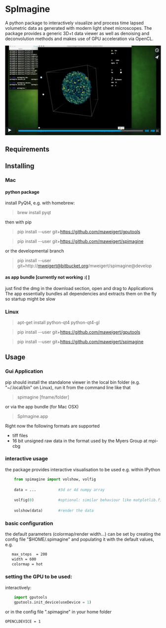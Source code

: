 # SpImagine

A python package to interactively visualize and process  time lapsed volumetric data as generated with modern light sheet microscopes. The package provides a generic 3D+t data viewer as well as denoising and deconvolution methods and makes use of GPU acceleration via OpenCL. 


[![Alt text for your video](poster_vimeo.png)](https://vimeo.com/126597994)

## Requirements


## Installing

### Mac

#### python package
  
install PyQt4, e.g. with homebrew:
> brew install pyqt

then with pip

> pip install --user git+https://github.com/maweigert/gputools

> pip install --user git+https://github.com/maweigert/spimagine

or the developmental branch

> pip install --user git+http://mweigert@bitbucket.org/mweigert/spimagine@develop

#### as app bundle [currently not working :( ]

just find the dmg in the download section, open and drag to Applications
The app essentially bundles all dependencies and extracts them on the fly  so startup might be slow


### Linux

> apt-get install python-qt4 python-qt4-gl

> pip install --user git+https://github.com/maweigert/gputools

> pip install --user git+https://github.com/maweigert/spimagine


## Usage

### Gui Application

pip should install the standalone viewer in the local bin folder (e.g. "~/.local/bin" on Linux), run it from the command line like that

> spimagine [fname/folder]

or via the app bundle (for Mac OSX) 

> SpImagine.app

Right now the following formats are supported

- tiff files
- 16 bit unsigned raw data in the format used by the Myers Group at mpi-cbg


### interactive usage

the package provides interactive visualisation to be used e.g. within IPython

```python 
	from spimagine import volshow, volfig

	data = ...          #3d or 4d numpy array
	
	volfig(0)           #optional: similar behaviour like matplotlib.figure, e.g. can be omitted
	
	volshow(data)       #render the data
````

### basic configuration 

the default parameters (colormap/render width...) can be set by creating the config file "$HOME/.spimagine" and populating it with the default values, e.g.

```opencldevice = 0
   max_steps  = 200
   width = 600
   colormap = hot
```

### setting the GPU to be used:

interactively:

```python 
	import gputools
	gputools.init_device(useDevice = 1)
```

or in the config file ".spimagine" in your home folder

    OPENCLDEVICE = 1
